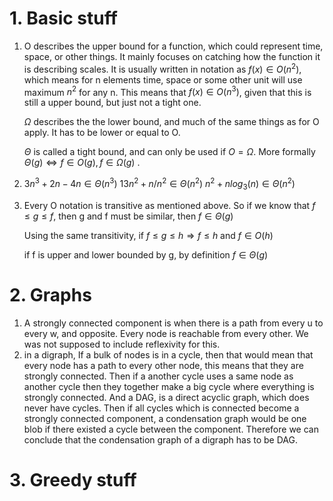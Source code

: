 # 1. Basic stuff

1. O describes the upper bound for a function, which could represent time, space, or other things. It mainly focuses on catching how the function it is describing scales. It is usually written in notation as $f(x)\in O(n^2)$, which means for n elements time, space or some other unit will use maximum $n^2$ for any n. This means that $f(x)\in O(n^3)$, given that this is still a upper bound, but just not a tight one.

   $\Omega$ describes the the lower bound, and much of the same things as for O apply. It has to be lower or equal to O.
   
   $\Theta$ is called a tight bound, and can only be used if $O = \Omega$. More formally $\Theta (g) \Leftrightarrow f\in O(g), f\in \Omega (g)$ . 

2. $3n^3+2n -4n \in \Theta(n^3)$
   $13n^2+n/n^2\in \Theta(n^2)$
   $n^2+nlog_3(n)\in \Theta(n^2)$ 

3. Every O notation is transitive as mentioned above. So if we know that $f \leq g \leq f$, then g and f must be similar, then $f \in \Theta(g)$
   
   Using the same transitivity, if $f \leq g \leq h \Rightarrow f \leq h$ and $f \in O(h)$
   
   if f is upper and lower bounded by g, by definition $f \in \Theta (g)$

# 2. Graphs 

1. A strongly connected component is when there is a path from every u to  every w, and opposite. Every node is reachable from every other. We was not supposed to include reflexivity for this.
2. in a digraph, If a bulk of nodes is in a cycle, then that would mean that every node has a path to every other node, this means that they are strongly connected. Then if a another cycle uses a same node as another cycle then they together make a big cycle where everything is strongly connected. And a DAG, is a direct acyclic graph, which does never have cycles.
   Then if all cycles which is connected become a strongly connected component, a condensation graph would be one blob if there existed a cycle between the component.
   Therefore we can conclude that the condensation graph of a digraph has to be DAG.
   
# 3. Greedy stuff